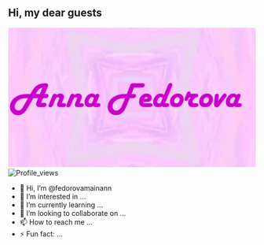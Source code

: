 ## Hi, my dear guests 

![Header](https://github.com/fedorovamainann/fedorovamainann/blob/main/Презентация1.jpg)
![Profile_views](https://komarev.com/ghpvc/?username=fedorovamainann&color=ff69b4&style=for-the-badge)


- 👋 Hi, I’m @fedorovamainann
- 👀 I’m interested in ...
- 🌱 I’m currently learning ...
- 💞️ I’m looking to collaborate on ...
- 📫 How to reach me ...
- ⚡ Fun fact: ...

